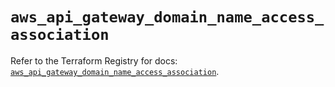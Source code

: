 # `aws_api_gateway_domain_name_access_association`

Refer to the Terraform Registry for docs: [`aws_api_gateway_domain_name_access_association`](https://registry.terraform.io/providers/hashicorp/aws/6.14.0/docs/resources/api_gateway_domain_name_access_association).
